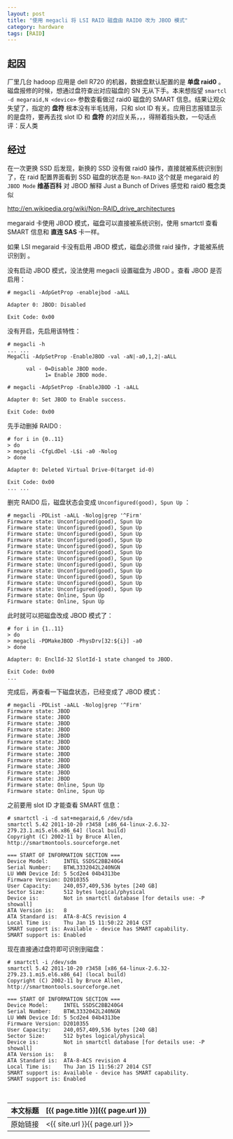 ```yaml
---
layout: post
title: "使用 megacli 将 LSI RAID 磁盘由 RAID0 改为 JBOD 模式"
category: hardware
tags: [RAID]
---
```


## 起因

厂里几台 hadoop 应用是 dell R720 的机器，数据盘默认配置的是 **单盘 raid0** 。磁盘报修的时候，想通过盘符查出对应磁盘的 SN 无从下手。本来想指望 `smartcl -d megaraid,N <device>` 参数查看做过 raid0 磁盘的 SMART 信息。结果让观众失望了，指定的 **盘符** 根本没有半毛钱用，只和 slot ID 有关。应用日志报错显示的是盘符，要再去找 slot ID 和 **盘符** 的对应关系，，，得掰着指头数，一句话点评：反人类

## 经过

在一次更换 SSD 后发现，新换的 SSD 没有做 raid0 操作，直接就被系统识别到了，在 raid 配置界面看到 SSD 磁盘的状态是 `Non-RAID` 这个就是 megaraid 的 `JBOD Mode` **维基百科** 对 JBOD 解释 Just a Bunch of Drives 感觉和 raid0 概念类似

<http://en.wikipedia.org/wiki/Non-RAID_drive_architectures>

megaraid 卡使用 JBOD 模式，磁盘可以直接被系统识别，使用 smartctl 查看 SMART 信息和 **直连 SAS** 卡一样。

如果 LSI megaraid 卡没有启用 JBOD 模式，磁盘必须做 raid 操作，才能被系统识别到 。

没有启动 JBOD 模式，没法使用 megacli 设置磁盘为 JBOD 。查看 JBOD 是否启用：

    # megacli -AdpGetProp -enablejbod -aALL

    Adapter 0: JBOD: Disabled

    Exit Code: 0x00

没有开启，先启用该特性：

    # megacli -h
    ... ...
    MegaCli -AdpSetProp -EnableJBOD -val -aN|-a0,1,2|-aALL

          val - 0=Disable JBOD mode.
                1= Enable JBOD mode.

    # megacli -AdpSetProp -EnableJBOD -1 -aALL

    Adapter 0: Set JBOD to Enable success.

    Exit Code: 0x00

先手动删掉 RAID0 :

    # for i in {0..11}
    > do
    > megacli -CfgLdDel -L$i -a0 -Nolog
    > done

    Adapter 0: Deleted Virtual Drive-0(target id-0)

    Exit Code: 0x00
    ... ...

删完 RAID0 后，磁盘状态会变成 `Unconfigured(good), Spun Up` ：

    # megacli -PDList -aALL -Nolog|grep '^Firm'
    Firmware state: Unconfigured(good), Spun Up
    Firmware state: Unconfigured(good), Spun Up
    Firmware state: Unconfigured(good), Spun Up
    Firmware state: Unconfigured(good), Spun Up
    Firmware state: Unconfigured(good), Spun Up
    Firmware state: Unconfigured(good), Spun Up
    Firmware state: Unconfigured(good), Spun Up
    Firmware state: Unconfigured(good), Spun Up
    Firmware state: Unconfigured(good), Spun Up
    Firmware state: Unconfigured(good), Spun Up
    Firmware state: Unconfigured(good), Spun Up
    Firmware state: Unconfigured(good), Spun Up
    Firmware state: Online, Spun Up
    Firmware state: Online, Spun Up

此时就可以把磁盘改成 JBOD 模式了：

    # for i in {1..11}
    > do
    > megacli -PDMakeJBOD -PhysDrv[32:${i}] -a0
    > done

    Adapter: 0: EnclId-32 SlotId-1 state changed to JBOD.

    Exit Code: 0x00
    ...

完成后，再查看一下磁盘状态，已经变成了 JBOD 模式：

    # megacli -PDList -aALL -Nolog|grep '^Firm'
    Firmware state: JBOD
    Firmware state: JBOD
    Firmware state: JBOD
    Firmware state: JBOD
    Firmware state: JBOD
    Firmware state: JBOD
    Firmware state: JBOD
    Firmware state: JBOD
    Firmware state: JBOD
    Firmware state: JBOD
    Firmware state: JBOD
    Firmware state: JBOD
    Firmware state: Online, Spun Up
    Firmware state: Online, Spun Up

之前要用 slot ID 才能查看 SMART 信息：

    # smartctl -i -d sat+megaraid,6 /dev/sda
    smartctl 5.42 2011-10-20 r3458 [x86_64-linux-2.6.32-279.23.1.mi5.el6.x86_64] (local build)
    Copyright (C) 2002-11 by Bruce Allen, http://smartmontools.sourceforge.net

    === START OF INFORMATION SECTION ===
    Device Model:     INTEL SSDSC2BB240G4
    Serial Number:    BTWL3332042L240NGN
    LU WWN Device Id: 5 5cd2e4 04b4313be
    Firmware Version: D2010355
    User Capacity:    240,057,409,536 bytes [240 GB]
    Sector Size:      512 bytes logical/physical
    Device is:        Not in smartctl database [for details use: -P showall]
    ATA Version is:   8
    ATA Standard is:  ATA-8-ACS revision 4
    Local Time is:    Thu Jan 15 11:50:22 2014 CST
    SMART support is: Available - device has SMART capability.
    SMART support is: Enabled

现在直接通过盘符即可识别到磁盘：

    # smartctl -i /dev/sdm
    smartctl 5.42 2011-10-20 r3458 [x86_64-linux-2.6.32-279.23.1.mi5.el6.x86_64] (local build)
    Copyright (C) 2002-11 by Bruce Allen, http://smartmontools.sourceforge.net

    === START OF INFORMATION SECTION ===
    Device Model:     INTEL SSDSC2BB240G4
    Serial Number:    BTWL3332042L240NGN
    LU WWN Device Id: 5 5cd2e4 04b4313be
    Firmware Version: D2010355
    User Capacity:    240,057,409,536 bytes [240 GB]
    Sector Size:      512 bytes logical/physical
    Device is:        Not in smartctl database [for details use: -P showall]
    ATA Version is:   8
    ATA Standard is:  ATA-8-ACS revision 4
    Local Time is:    Thu Jan 15 11:56:27 2014 CST
    SMART support is: Available - device has SMART capability.
    SMART support is: Enabled









<br/>

本文标题 | [{{ page.title }}]({{ page.url }})
-------- |:--------
原始链接 | <{{ site.url }}{{ page.url }}>
